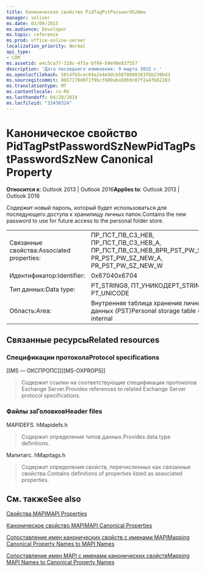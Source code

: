 ```yaml
---
title: Каноническое свойство PidTagPstPasswordSzNew
manager: soliver
ms.date: 03/09/2015
ms.audience: Developer
ms.topic: reference
ms.prod: office-online-server
localization_priority: Normal
api_type:
- COM
ms.assetid: e4c5ca77-328c-4f5a-bf94-b9e90e837557
description: 'Дата последнего изменения: 9 марта 2015 г.'
ms.openlocfilehash: 5014fb5cec04a2e4e9dcb5878098283fbb230bd3
ms.sourcegitcommit: 8657170d071f9bcf680aba50b9c07f2a4fb82283
ms.translationtype: MT
ms.contentlocale: ru-RU
ms.lasthandoff: 04/28/2019
ms.locfileid: "33430324"
---
```

# <a name="pidtagpstpasswordsznew-canonical-property"></a><span data-ttu-id="24281-103">Каноническое свойство PidTagPstPasswordSzNew</span><span class="sxs-lookup"><span data-stu-id="24281-103">PidTagPstPasswordSzNew Canonical Property</span></span>

  
  
<span data-ttu-id="24281-104">**Относится к**: Outlook 2013 | Outlook 2016</span><span class="sxs-lookup"><span data-stu-id="24281-104">**Applies to**: Outlook 2013 | Outlook 2016</span></span> 
  
<span data-ttu-id="24281-105">Содержит новый пароль, который будет использоваться для последующего доступа к хранилищу личных папок.</span><span class="sxs-lookup"><span data-stu-id="24281-105">Contains the new password to use for future access to the personal folder store.</span></span>
  
|||
|:-----|:-----|
|<span data-ttu-id="24281-106">Связанные свойства:</span><span class="sxs-lookup"><span data-stu-id="24281-106">Associated properties:</span></span>  <br/> |<span data-ttu-id="24281-107">ПР_ПСТ_ПВ_СЗ_НЕВ, ПР_ПСТ_ПВ_СЗ_НЕВ_А, ПР_ПСТ_ПВ_СЗ_НЕВ_В</span><span class="sxs-lookup"><span data-stu-id="24281-107">PR_PST_PW_SZ_NEW, PR_PST_PW_SZ_NEW_A, PR_PST_PW_SZ_NEW_W</span></span>  <br/> |
|<span data-ttu-id="24281-108">Идентификатор:</span><span class="sxs-lookup"><span data-stu-id="24281-108">Identifier:</span></span>  <br/> |<span data-ttu-id="24281-109">0x6704</span><span class="sxs-lookup"><span data-stu-id="24281-109">0x6704</span></span>  <br/> |
|<span data-ttu-id="24281-110">Тип данных:</span><span class="sxs-lookup"><span data-stu-id="24281-110">Data type:</span></span>  <br/> |<span data-ttu-id="24281-111">PT_STRING8, ПТ_УНИКОДЕ</span><span class="sxs-lookup"><span data-stu-id="24281-111">PT_STRING8, PT_UNICODE</span></span>  <br/> |
|<span data-ttu-id="24281-112">Область:</span><span class="sxs-lookup"><span data-stu-id="24281-112">Area:</span></span>  <br/> |<span data-ttu-id="24281-113">Внутренняя таблица хранения личных данных (PST)</span><span class="sxs-lookup"><span data-stu-id="24281-113">Personal storage table (.pst) internal</span></span>  <br/> |
   
## <a name="related-resources"></a><span data-ttu-id="24281-114">Связанные ресурсы</span><span class="sxs-lookup"><span data-stu-id="24281-114">Related resources</span></span>

### <a name="protocol-specifications"></a><span data-ttu-id="24281-115">Спецификации протокола</span><span class="sxs-lookup"><span data-stu-id="24281-115">Protocol specifications</span></span>

<span data-ttu-id="24281-116">[[MS — ОКСПРОПС]]</span><span class="sxs-lookup"><span data-stu-id="24281-116">[[MS-OXPROPS]]</span></span> 
  
> <span data-ttu-id="24281-117">Содержит ссылки на соответствующие спецификации протоколов Exchange Server.</span><span class="sxs-lookup"><span data-stu-id="24281-117">Provides references to related Exchange Server protocol specifications.</span></span>
    
### <a name="header-files"></a><span data-ttu-id="24281-118">Файлы заГоловков</span><span class="sxs-lookup"><span data-stu-id="24281-118">Header files</span></span>

<span data-ttu-id="24281-119">MAPIDEFS. h</span><span class="sxs-lookup"><span data-stu-id="24281-119">Mapidefs.h</span></span>
  
> <span data-ttu-id="24281-120">Содержит определения типов данных.</span><span class="sxs-lookup"><span data-stu-id="24281-120">Provides data type definitions.</span></span>
    
<span data-ttu-id="24281-121">Мапитагс. h</span><span class="sxs-lookup"><span data-stu-id="24281-121">Mapitags.h</span></span>
  
> <span data-ttu-id="24281-122">Содержит определения свойств, перечисленных как связанные свойства.</span><span class="sxs-lookup"><span data-stu-id="24281-122">Contains definitions of properties listed as associated properties.</span></span>
    
## <a name="see-also"></a><span data-ttu-id="24281-123">См. также</span><span class="sxs-lookup"><span data-stu-id="24281-123">See also</span></span>



[<span data-ttu-id="24281-124">Свойства MAPI</span><span class="sxs-lookup"><span data-stu-id="24281-124">MAPI Properties</span></span>](mapi-properties.md)
  
[<span data-ttu-id="24281-125">Каноническое свойство MAPI</span><span class="sxs-lookup"><span data-stu-id="24281-125">MAPI Canonical Properties</span></span>](mapi-canonical-properties.md)
  
[<span data-ttu-id="24281-126">Сопоставление имен канонических свойств с именами MAPI</span><span class="sxs-lookup"><span data-stu-id="24281-126">Mapping Canonical Property Names to MAPI Names</span></span>](mapping-canonical-property-names-to-mapi-names.md)
  
[<span data-ttu-id="24281-127">Сопоставление имен MAPI с именами канонических свойств</span><span class="sxs-lookup"><span data-stu-id="24281-127">Mapping MAPI Names to Canonical Property Names</span></span>](mapping-mapi-names-to-canonical-property-names.md)

